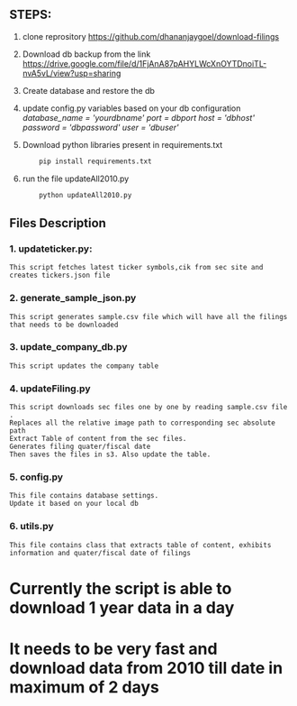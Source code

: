 ## STEPS:
1. clone reprository https://github.com/dhananjaygoel/download-filings
2. Download db backup from the link https://drive.google.com/file/d/1FjAnA87pAHYLWcXnOYTDnoiTL-nvA5vL/view?usp=sharing
3. Create database and restore the db
4. update config.py  variables based on your db configuration
    *database_name = 'yourdbname'*
    *port = dbport*
    *host = 'dbhost'*
    *password = 'dbpassword'*
    *user = 'dbuser'*

5. Download python libraries present in requirements.txt
    ```python
        pip install requirements.txt
    ```
6. run the file updateAll2010.py
    ```python
        python updateAll2010.py
    ```

## Files Description
### 1. updateticker.py:
    This script fetches latest ticker symbols,cik from sec site and creates tickers.json file


### 2. generate_sample_json.py
    This script generates sample.csv file which will have all the filings that needs to be downloaded

### 3. update_company_db.py
    This script updates the company table


### 4. updateFiling.py
    This script downloads sec files one by one by reading sample.csv file . 
    Replaces all the relative image path to corresponding sec absolute path
    Extract Table of content from the sec files.
    Generates filing quater/fiscal date
    Then saves the files in s3. Also update the table.

### 5. config.py 
    This file contains database settings.
    Update it based on your local db

### 6. utils.py 
    This file contains class that extracts table of content, exhibits information and quater/fiscal date of filings

# Currently the script is able to download 1 year data in a day
# It needs to be very fast and download data from 2010 till date in maximum of 2 days 

